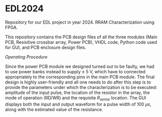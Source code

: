 # EDL2024
Repository for our EDL project in year 2024. RRAM Characterization using FPGA.

This repository contains the PCB design files of all the three modules (Main PCB, Resisitive crossbar array, Power PCB), VHDL code, Python code used for GUI, and PCB enclosure design files.

*Operating Procedure*

Since the power PCB module we designed turned out to be faulty, we had to use power banks instead to supply $\pm$ 5 V, which have to connected appropriately to the corresponding pins in the main PCB module. The final design is highly user-friendly and all one needs to do after this step is to provide the parameters under which the characterization is to be executed: amplitude of the input pulse, the location of the resistor in the array, the mode of operation (RD/WR) and the requisite $R_{sense}$ location. The GUI displays both the input and output waveform for a pulse width of 100 $\mu s$, along with the estimated value of the resistance. 
